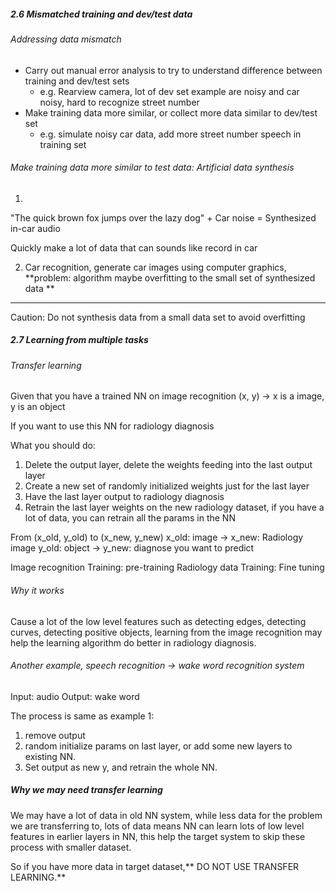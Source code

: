 ##### 2.6 Mismatched training and dev/test data 

###### Addressing data mismatch

- Carry out manual error analysis to try to understand difference between training and dev/test sets 
    - e.g. Rearview camera, lot of dev set example are noisy and car noisy, hard to recognize street number 
- Make training data more similar, or collect more data similar to dev/test set 
    - e.g. simulate noisy car data, add more street number speech in training set 
    

###### Make training data more similar to test data: Artificial data synthesis

1. 
"The quick brown fox jumps over the lazy dog" + Car noise = Synthesized in-car audio

Quickly make a lot of data that can sounds like record in car


2. Car recognition, generate car images using computer graphics, 
**problem: algorithm maybe overfitting to the small set of synthesized data **

----
Caution: Do not synthesis data from a small data set to avoid overfitting 



##### 2.7 Learning from multiple tasks
###### Transfer learning 

Given that you have a trained NN on image recognition 
(x, y) -> x is a image, y is an object 

If you want to use this NN for radiology diagnosis

What you should do:
1. Delete the output layer, delete the weights feeding into the last output layer
2. Create a new set of randomly initialized weights just for the last layer
3. Have the last layer output to radiology diagnosis
4. Retrain the last layer weights on the new radiology dataset, if you have a lot of data, you can retrain all the params in the NN 

From (x_old, y_old) to (x_new, y_new)
x_old: image   ->  x_new: Radiology image
y_old: object  -> y_new: diagnose you want to predict 

Image recognition Training: pre-training 
Radiology data Training: Fine tuning

###### Why it works
Cause a lot of the low level features such as detecting edges, detecting curves, detecting positive objects, learning from the image recognition may help the learning algorithm do better in radiology diagnosis. 


###### Another example, speech recognition -> wake word recognition system 

Input: audio 
Output: wake word

The process is same as example 1:
1. remove output 
2. random initialize params on last layer, or add some new layers to existing NN. 
3. Set output as new y, and retrain the whole NN. 

##### Why we may need transfer learning 
We may have a lot of data in old NN system, while less data for the problem we are transferring to, lots of data means NN can learn lots of low level features in earlier layers in NN, this help the target system to skip these process with smaller dataset. 

So if you have more data in target dataset,** DO NOT USE TRANSFER LEARNING.**


























